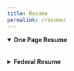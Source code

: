 ```yaml
---
title: Resume
permalink: /resume/
---
```

<details open>
<summary><b>One Page Resume</b></summary>
<br>
<object data="https://afielder02.github.io/GISPortfolio/assets/pdfs/one-page-resume.pdf" width="1000" height="1300" type="application/pdf"></object>
</details>
<br>
<details>
<summary><b>Federal Resume</b></summary>
<br>
<object data="https://afielder02.github.io/GISPortfolio/assets/pdfs/federal-resume.pdf" width="1000" height="1300" type="application/pdf"></object>
</details>
